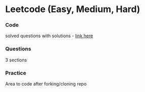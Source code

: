 # Leetcode (Easy, Medium, Hard)

### Code
solved questions with solutions - [link here](https://github.com/coderzparadise/Algorithm/tree/main/Leetcode/code)

### Questions
3 sections

### Practice
Area to code after forking/cloning repo

